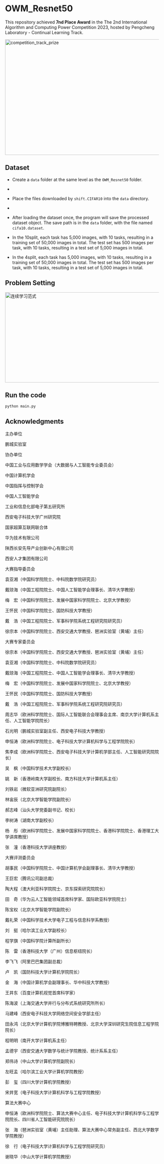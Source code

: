 # OWM_Resnet50

This repository achieved **7nd Place Award​​** in the The 2nd International Algorithm and Computing Power Competition 2023, hosted by Pengcheng Laboratory - Continual Learning Track.

<img width="672" height="378" alt="competition_track_prize" src="https://github.com/user-attachments/assets/cf057f98-23fc-4718-88f4-378579d87caf" />


## Dataset
<!-- 创建`data`文件夹,与`OWM_Resnet50`文件夹并列。将程序中`shift.CIFAR10`下载的文件放在`data`目录下即可。
- 加载一次数据集后，程序会将处理后的数据集对象保存。保存路径在`data`文件夹下，文件名为`cida10.dataset`-->

- Create a `data` folder at the same level as the `OWM_Resnet50` folder.
- 
- Place the files downloaded by `shift.CIFAR10` into the `data` directory.
- 
- After loading the dataset once, the program will save the processed dataset object. The save path is in the `data` folder, with the file named `cifa10.dataset`.
   
- In the 10split, each task has 5,000 images, with 10 tasks, resulting in a training set of 50,000 images in total. The test set has 500 images per task, with 10 tasks, resulting in a test set of 5,000 images in total.

- In the 4split, each task has 5,000 images, with 10 tasks, resulting in a training set of 50,000 images in total. The test set has 500 images per task, with 10 tasks, resulting in a test set of 5,000 images in total.

## Problem Setting

<img width="866" height="295" alt="连续学习范式" src="https://github.com/user-attachments/assets/7ce4a584-3070-4706-890e-9f4ce2230e7b" />

## Run the code
```
python main.py
```

## Acknowledgments


主办单位

鹏城实验室

协办单位

中国工业与应用数学学会（大数据与人工智能专业委员会）

中国计算机学会

中国指挥与控制学会

中国人工智能学会

工业和信息化部电子第五研究所

西安电子科技大学广州研究院

国家超算互联网联合体

华为技术有限公司

陕西长安先导产业创新中心有限公司

西安人才集团有限公司

大赛指导委员会

袁亚湘（中国科学院院士、中科院数学院研究员）

戴琼海（中国工程院院士、中国人工智能学会理事长、清华大学教授）

梅　宏（中国科学院院士、发展中国家科学院院士、北京大学教授）

王怀民（中国科学院院士、国防科技大学教授）

戴　浩（中国工程院院士、军事科学院系统工程研究院研究员）

徐宗本（中国科学院院士、西安交通大学教授、琶洲实验室（黄埔）主任）

大赛专家委员会

徐宗本（中国科学院院士、西安交通大学教授、琶洲实验室（黄埔）主任）

袁亚湘（中国科学院院士、中科院数学院研究员）

戴琼海（中国工程院院士、中国人工智能学会理事长、清华大学教授）

梅　宏（中国科学院院士、发展中国家科学院院士、北京大学教授）

王怀民（中国科学院院士、国防科技大学教授）

戴　浩（中国工程院院士、军事科学院系统工程研究院研究员）

周志华（欧洲科学院院士、国际人工智能联合会理事会主席、南京大学计算机系主任、人工智能学院院长）

石光明（鹏城实验室副主任、西安电子科技大学教授）

申恒涛（欧洲科学院院士、电子科技大学计算机科学与工程学院院长）

焦李成（欧洲科学院院士、西安电子科技大学计算机学部主任、人工智能研究院院长）

吴　枫（中国科学技术大学副校长）

姚　新（香港岭南大学副校长、南方科技大学计算机系主任）

刘铁岩（微软亚洲研究院副院长）

林宙辰（北京大学智能学院副院长）

郝志峰（汕头大学党委副书记、校长）

李树涛（湖南大学副校长）

杨　彤（欧洲科学院院士、发展中国家科学院院士、香港科学院院士、香港理工大学讲席教授）

张　潼（香港科技大学讲座教授）


大赛评测委员会

胡事民（中国科学院院士、中国计算机学会副理事长、清华大学教授）

王巨宏（腾讯公司副总裁）

陶大程（澳大利亚科学院院士、京东探索研究院院长）

田　奇（华为云人工智能领域首席科学家、国际欧亚科学院院士）

陈宝权（北京大学智能学院副院长）

戴礼荣（中国科学技术大学电子工程与信息科学系教授）

刘　挺（哈尔滨工业大学副校长）

程学旗（中国科学院计算所副所长）

陈　雷（香港科技大学（广州）信息枢纽院长）

李飞飞（阿里巴巴集团副总裁）

卢　凯（国防科技大学计算机学院院长）

金　海（中国计算机学会副理事长、华中科技大学教授）

王井东（百度计算机视觉首席科学家）

陈海波（上海交通大学并行与分布式系统研究所所长）

马建峰（西安电子科技大学网络空间安全学部主任）

田永鸿（北京大学计算机学院博雅特聘教授、北京大学深圳研究生院信息工程学院院长）

程明明（南开大学计算机系主任）

孟德宇（西安交通大学数学与统计学院教授、统计系系主任）

郑伟诗（中山大学计算机学院副院长）

左旺孟（哈尔滨工业大学计算机学院教授）

彭　玺（四川大学计算机学院教授）

宋井宽（电子科技大学计算机科学与工程学院教授）


算法大赛中心

申恒涛（欧洲科学院院士、算法大赛中心主任、电子科技大学计算机科学与工程学院院长、四川省人工智能研究院院长）

张　海（琶洲实验室（黄埔）主任助理、算法大赛中心常务副主任、西北大学数学学院教授）

徐　行（电子科技大学计算机科学与工程学院研究员）

谢晓华（中山大学计算机学院教授）


